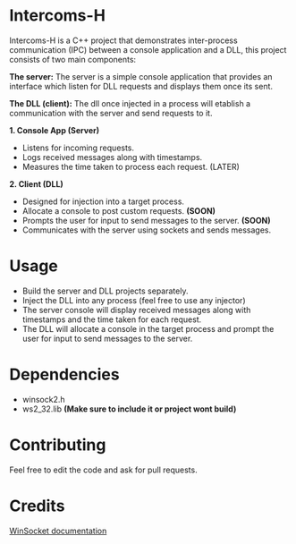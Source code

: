 # Intercoms-H
Intercoms-H is a C++ project that demonstrates inter-process communication (IPC) between a console application and a DLL, this project consists of two main components:

**The server:** The server is a simple console application that provides an interface which listen for DLL requests and displays them once its sent.

**The DLL (client):** The dll once injected in a process will etablish a communication with the server and send requests to it.



**1. Console App (Server)**
- Listens for incoming requests.
- Logs received messages along with timestamps.
- Measures the time taken to process each request. (LATER)

**2. Client (DLL)**
- Designed for injection into a target process.
- Allocate a console to post custom requests. **(SOON)**
- Prompts the user for input to send messages to the server. **(SOON)**
- Communicates with the server using sockets and sends messages.

# Usage
- Build the server and DLL projects separately.
- Inject the DLL into any process (feel free to use any injector)
- The server console will display received messages along with timestamps and the time taken for each request.
- The DLL will allocate a console in the target process and prompt the user for input to send messages to the server.

# Dependencies
- winsock2.h
- ws2_32.lib **(Make sure to include it or project wont build)**

# Contributing
Feel free to edit the code and ask for pull requests.

# Credits
[WinSocket documentation](https://developer.mozilla.org/en-US/docs/Web/API/WebSockets_API)
